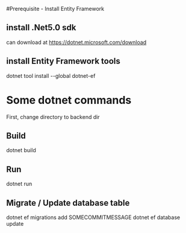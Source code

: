 #Prerequisite - Install Entity Framework

## install .Net5.0 sdk

can download at https://dotnet.microsoft.com/download

## install Entity Framework tools

dotnet tool install --global dotnet-ef

# Some dotnet commands

First, change directory to backend dir

## Build

dotnet build

## Run

dotnet run

## Migrate / Update database table

dotnet ef migrations add SOMECOMMITMESSAGE
dotnet ef database update
